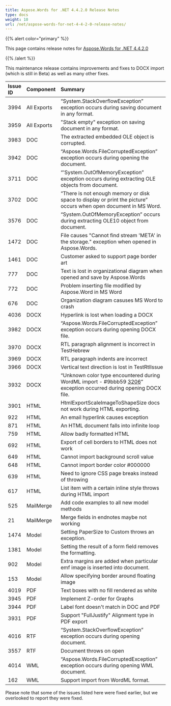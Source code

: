 ```yaml
---
title: Aspose.Words for .NET 4.4.2.0 Release Notes
type: docs
weight: 10
url: /net/aspose-words-for-net-4-4-2-0-release-notes/
---
```


{{% alert color="primary" %}} 

This page contains release notes for [Aspose.Words for .NET 4.4.2.0](http://www.aspose.com/downloads/words/net/new-releases/aspose.words-for-.net-4.4.2.0/)

{{% /alert %}} 

This maintenance release contains improvements and fixes to DOCX import (which is still in Beta) as well as many other fixes.

|**Issue ID** |**Component** |**Summary** |
| :- | :- | :- |
|3994 |All Exports |“System.StackOverflowException” exception occurs during saving document in any format. |
|3959 |All Exports |"Stack empty" exception on saving document in any format. |
|3983 |DOC |The extracted embedded OLE object is corrupted. |
|3942 |DOC |“Aspose.Words.FileCorruptedException” exception occurs during opening the document. |
|3711 |DOC |“'System.OutOfMemoryException” exception occurs during extracting OLE objects from document. |
|3702 |DOC |“There is not enough memory or disk space to display or print the picture” occurs when open document in MS Word. |
|3576 |DOC |“System.OutOfMemoryException” occurs during extracting OLE10 object from document. |
|1472 |DOC |File causes "Cannot find stream 'META' in the storage." exception when opened in Aspose.Words. |
|1461 |DOC |Customer asked to support page border art |
|777 |DOC |Text is lost in organizational diagram when opened and save by Aspose.Words |
|772 |DOC |Problem inserting file modified by Aspose.Word in MS Word |
|676 |DOC |Organization diagram casuses MS Word to crash |
|4036 |DOCX |Hyperlink is lost when loading a DOCX |
|3982 |DOCX |“Aspose.Words.FileCorruptedException” exception occurs during opening DOCX file. |
|3970 |DOCX |RTL paragraph alignment is incorrect in TestHebrew |
|3969 |DOCX |RTL paragraph indents are incorrect |
|3966 |DOCX |Vertical text direction is lost in TestRtlIssue |
|3932 |DOCX |“Unknown color type encountered during WordML import - #9bbb59 [3206](/pages/createpage.action?spaceKey=wordsnet&title=3206&linkCreation=true&fromPageId=2596242)” exception occurred during opening DOCX file. |
|3901 |HTML |HtmlExportScaleImageToShapeSize docs not work during HTML exporting. |
|922 |HTML |An email hyperlink causes exception |
|871 |HTML |An HTML document falls into infinite loop |
|759 |HTML |Allow badly formatted HTML |
|692 |HTML |Export of cell borders to HTML does not work |
|649 |HTML |Cannot import background scroll value |
|648 |HTML |Cannot import border color #000000 |
|639 |HTML |Need to ignore CSS page breaks instead of throwing |
|617 |HTML |List item with a certain inline style throws during HTML import |
|525 |MailMerge |Add code examples to all new model methods |
|21 |MailMerge |Merge fields in endnotes maybe not working |
|1474 |Model |Setting PaperSize to Custom throws an exception. |
|1381 |Model |Setting the result of a form field removes the formatting. |
|902 |Model |Extra margins are added when particular emf image is inserted into document. |
|153 |Model |Allow specifying border around floating image |
|4019 |PDF |Text boxes with no fill rendered as white |
|3945 |PDF |Implement Z-order for Graphs |
|3944 |PDF |Label font doesn't match in DOC and PDF |
|3931 |PDF |Support "FullJustify" Alignment type in PDF export |
|4016 |RTF |“System.StackOverflowException” exception occurs during opening document. |
|3557 |RTF |Document throws on open |
|4014 |WML |“Aspose.Words.FileCorruptedException” exception occurs during opening WML document. |
|162 |WML |Support import from WordML format. |
Please note that some of the issues listed here were fixed earlier, but we overlooked to report they were fixed.
